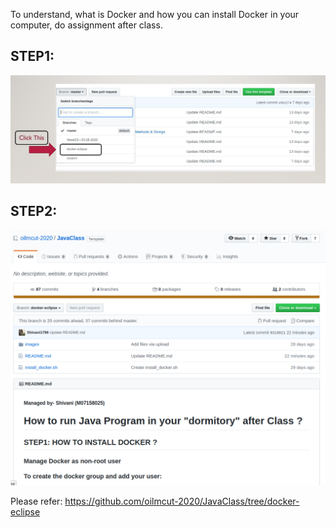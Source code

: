 To understand, what is Docker and how you can install Docker in your computer, do assignment after class.


## STEP1:

<p align="center">
  <img src="https://github.com/oilmcut-2020/JavaClass/blob/master/DOCKER/img/dc.png">
</p>

## STEP2:

<p align="center">
  <img src="https://github.com/oilmcut-2020/JavaClass/blob/master/DOCKER/img/dockereclipsepage.png">
</p>


Please refer: https://github.com/oilmcut-2020/JavaClass/tree/docker-eclipse




